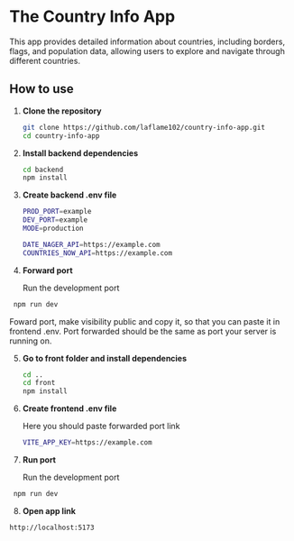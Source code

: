 # The Country Info App

This app provides detailed information about countries, including borders, flags, and population data, allowing users to explore and navigate through different countries.

## How to use

1. **Clone the repository**

   ```bash
   git clone https://github.com/laflame102/country-info-app.git
   cd country-info-app
   ```

2. **Install backend dependencies**

   ```bash
   cd backend
   npm install
   ```

3. **Create backend .env file**

   ```bash
   PROD_PORT=example
   DEV_PORT=example
   MODE=production

   DATE_NAGER_API=https://example.com
   COUNTRIES_NOW_API=https://example.com
   ```

4. **Forward port**

   Run the development port

```bash
 npm run dev
```

Foward port, make visibility public and copy it, so that you can paste it in frontend .env. Port forwarded should be the same as port your server is running on.

5. **Go to front folder and install dependencies**

   ```bash
   cd ..
   cd front
   npm install

   ```

6. **Create frontend .env file**

   Here you should paste forwarded port link

   ```bash
   VITE_APP_KEY=https://example.com
   ```

7. **Run port**

   Run the development port

```bash
 npm run dev
```

8. **Open app link**

```bash
http://localhost:5173
```
